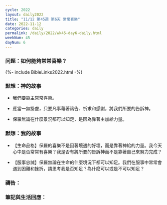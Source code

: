 ```yaml
---
cycle: 2022
layout: daily2022
title: "11/12 第45週 第6天 常常喜樂"
date: 2022-11-12
categories: daily
permalink: /daily/2022/wk45-day6-daily.html
weekNum: 45
dayNum: 6
---
```


### 问题：如何能夠常常喜樂？

{%- include BibleLinks2022.html -%}

### 默想：神的故事 
+ 我們要靠主常常喜樂。

+ 應當一無掛慮，只要凡事藉著禱告、祈求和感謝，將我們所要的告訴神。

+ 保羅無論在什麼景況都可以知足，是因為靠著主加給力量。

### 默想：我的故事
+ 【生命品格】保羅的喜樂不是因著境遇的好壞，而是靠著神給的力量。我今天心中是否常常有喜樂？我是否有將所要的告訴神而不是靠著自己來努力完成？

+ 【服事忠誠】保羅無論在生命的什麼境況下都可以知足。我們在服事中常常會遇到困難和挫折，請思考我是否知足？為什麼可以或是不可以知足？

### 禱告：

### 筆記與生活回應：

